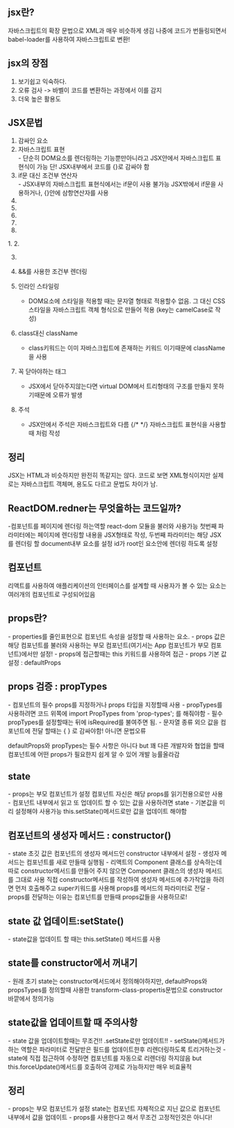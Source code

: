 <h2>jsx란?</h2>
자바스크립트의 확장 문법으로 XML과 매우 비슷하게 생김
나중에 코드가 번들링되면서 babel-loader를 사용하여 자바스크립트로 변환!

<h2>jsx의 장점</h2>
  <ol>
    <li>보기쉽고 익숙하다.</li>
    <li>오류 검사 -> 바벨이 코드를 변환하는 과정에서 이를 감지</li>
    <li>더욱 높은 활용도 </li>
  </ol>
 

<h2>JSX문법</h2>
  <ol>
    <li>감싸인 요소</li>
    <li>자바스크립트 표현<Br/> - 단순히 DOM요소를 렌더링하는 기능뿐만아니라고 JSX안에서 자바스크립트 표현식이 가능
    단! JSX내부에서 코드를 {}로 감싸야 함</li>
    <li>if문 대신 조건부 연산자 <br/>- JSX내부의 자바스크립트 표현식에서는 if문이 사용 불가능 JSX밖에서 if문을 사용하거나, {}안에 삼항연산자를 사용</li>
    <li></li>
    <li></li>
    <li></li>
    <li></li>
    <li></li>
  </ol>
1. 
2. 
  
3. 
  
4. &&를 사용한 조건부 렌더링
5. 인라인 스타일링
    - DOM요소에 스타일을 적용할 때는 문자열 형태로 적용할수 없음. 그 대신 CSS스타일을 자바스크립트 객체 형식으로 만들어 적용
      (key는 camelCase로 작성)
6. class대신 className
    - class키워드는 이미 자바스크립트에 존재하는 키워드 이기때문에 className을 사용
7. 꼭 닫아야하는 태그
    - JSX에서 닫아주지않는다면 virtual DOM에서 트리형태의 구조를 만들지 못하기때문에 오류가 발생
8. 주석
    - JSX안에서 주석은 자바스크립트와 다름 {/* */} 자바스크립트 표현식을 사용할때 처럼 작성

<h2>정리</h2>
JSX는 HTML과 비슷하지만 완전히 똑같지는 않다.
코드로 보면 XML형식이지만 실제로는 자바스크립트 객체며, 용도도 다르고 문법도 차이가 남.


<h2>ReactDOM.redner는 무엇을하는 코드일까?</h2>
-컴포넌트를 페이지에 렌더링 하는역할 react-dom 모듈을 불러와 사용가능
첫번째 파라미터에는 페이지에 렌더링할 내용을 JSX형태로 작성, 두번째 파라미터는 해당 JSX를 렌더링 할 document내부 요소를 설정
id가 root인 요소안에 렌더링 하도록 설정


<h2>컴포넌트</h2>
리액트를 사용하여 애플리케이션의 인터페이스를 설계할 때 사용자가 볼 수 있는 요소는 여러개의 컴포넌트로 구성되어있음

<h2>props란?</h2>
    - properties를 줄인표현으로 컴포넌트 속성을 설정할 때 사용하는 요소.
    - props 값은 해당 컴포넌트를 불러와 사용하는 부모 컴포넌트(여기서는 App 컴포넌트가 부모 컴포넌트)에서만 설정!
    - props에 접근할때는 this 키워드를 사용하여 접근
    - props 기본 값 설정 : defaultProps

<h2>props 검증 : propTypes</h2>
    - 컴포넌트의 필수 props를 지정하거나 props 타입을 지정할때 사용
    - propTypes를 사용하려면 코드 위쪽에 import PropTypes from 'prop-types'; 를 해줘야함
    - 필수 propTypes를 설정할때는 뒤에 isRequired를 불여주면 됨.
    - 문자열 종류 외으 값을 컴포넌트에 전달 할때는 { } 로 감싸야함! 아니면 문법오류

defaultProps와 propTypes는 필수 사항은 아니다 but 꽤 다른 개발자와 협업을 할때 컴포넌트에 어떤 props가 필요한지 쉽게 알 수 있어 개발 능률올라감


<h2>state</h2>
    - props는 부모 컴포넌트가 설정 컴포넌트 자신은 해당 props를 읽기전용으로만 사용
    - 컴포넌트 내부에서 읽고 또 업데이트 할 수 있는 값을 사용하려면 state
    - 기본값을 미리 설정해야 사용가능 this.setState()메서드로만 값을 업데이트 해야함

<h2>컴포넌트의 생성자 메서드 : constructor()</h2>
    - state 초깃 값은 컴포넌트의 생성자 메서드인 constructor 내부에서 설정
    - 생성자 메서드는 컴포넌트를 새로 만들때 실행됨
    - 리액트의 Component 클래스를 상속하는데 따로 constructor메서드를 만들어 주지 않으면 Component 클래스의 생성자 메서드를 그대로 사용
      직접 constructor메서드를 작성하여 생성자 메서드에 추가작업을 하려면 먼저 호출해주고 super키워드를 사용해 props를 메서드의 파라미터로 전달
        - props를 전달하는 이유는 컴포넌트를 만들때 props값들을 사용하므로!

<h2>state 값 업데이트:setState()</h2>
    - state값을 업데이트 할 때는 this.setState() 메서드를 사용

<h2>state를 constructor에서 꺼내기</h2>
    - 원래 초기 state는 constructor메서드에서 정의해야하지만, defaultProps와 propsTypes를 정의할때 사용한
      transform-class-propertis문법으로 constructor 바깥에서 정의가능

<h2>state값을 업데이트할 때 주의사항</h2>
    - state 값을 업데이트할때는 무조건!! .setState로만 업데이트!!
    - setState()메서드가 하는 역할은 파라미터로 전달받은 필드를 업데이트한후 리렌더링하도록 트리거하는것
    - state에 직접 접근하여 수정하면 컴포넌트를 자동으로 리렌더링 하지않음 but this.forceUpdate()메서드를 호출하여 강제로 가능하지만 매우 비효율적

<h2>정리</h2>
    - props는 부모 컴포넌트가 설정 state는 컴포넌트 자체적으로 지닌 값으로 컴포넌트 내부에서 값을 업데이트
    - props를 사용한다고 해서 무조건 고정적인것은 아니다!

